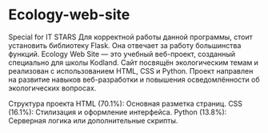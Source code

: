 # Ecology-web-site
Special for IT STARS
Для корректной работы данной программы, стоит установить библиотеку Flask. Она отвечает за работу большинства функций.
Ecology Web Site — это учебный веб-проект, созданный специально для школы Kodland. Сайт посвящён экологическим темам и реализован с использованием HTML, CSS и Python. Проект направлен на развитие навыков веб-разработки и повышения осведомлённости об экологических вопросах.

Структура проекта
HTML (70.1%): Основная разметка страниц.
CSS (16.1%): Стилизация и оформление интерфейса.
Python (13.8%): Серверная логика или дополнительные скрипты.
